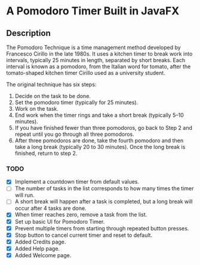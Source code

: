 # A Pomodoro Timer Built in JavaFX

## Description
The Pomodoro Technique is a time management method developed by Francesco Cirillo in the late 1980s. It uses a kitchen timer to break work into intervals, typically 25 minutes in length, separated by short breaks. Each interval is known as a pomodoro, from the Italian word for tomato, after the tomato-shaped kitchen timer Cirillo used as a university student.

The original technique has six steps:
1. Decide on the task to be done.
2. Set the pomodoro timer (typically for 25 minutes).
3. Work on the task.
4. End work when the timer rings and take a short break (typically 5–10 minutes). 
5. If you have finished fewer than three pomodoros, go back to Step 2 and repeat until you go through all three pomodoros.
6. After three pomodoros are done, take the fourth pomodoro and then take a long break (typically 20 to 30 minutes). 
Once the long break is finished, return to step 2.

### TODO
- [X] Implement a countdown timer from default values.
- [ ] The number of tasks in the list corresponds to how many times the timer will run.
- [ ] A short break will happen after a task is completed, but a long break will occur after 4 tasks are done.
- [X] When timer reaches zero, remove a task from the list.
- [X] Set up basic UI for Pomodoro Timer.
- [X] Prevent multiple timers from starting through repeated button presses.
- [X] Stop button to cancel current timer and reset to default.
- [X] Added Credits page.
- [X] Added Help page.
- [X] Added Welcome page.